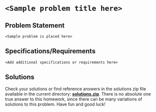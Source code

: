 # `<Sample problem title here>`

## Problem Statement

`<Sample problem is placed here>`

## Specifications/Requirements

`<Add additional specifications or requirements here>`

## Solutions

Check your solutions or find reference answers in the solutions zip file available in the current directory: <b>[solutions.zip](./solutions.zip)</b>. There is no absolute one true answer to this homework, since there can be many variations of solutions to this problem. Have fun and good luck!
